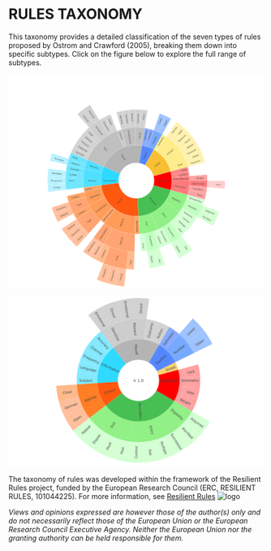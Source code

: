 # RULES TAXONOMY

This taxonomy provides a detailed classification of the seven types of rules proposed by Ostrom and Crawford (2005), breaking them down into specific subtypes. Click on the figure below to explore the full range of subtypes.

[![Graphic preview](DOWNLOAD/Taxonomy_V4.png)](https://ilaredavid.github.io/Test/V4/IAD_taxonomy_V4_3.html)

[![Graphic preview](DOWNLOAD/Taxonomy_V1.png)](https://ilaredavid.github.io/Test/V1/IAD_taxonomy_V1.html)

The taxonomy of rules was developed within the framework of the Resilient Rules project, funded by the European Research Council (ERC, RESILIENT RULES, 101044225). For more information, see [Resilient Rules](https://resilientrules.com) <img width="664" height="284" alt="logo" src="https://github.com/user-attachments/assets/776ef44e-819f-45fe-9a44-8563a27d3480" />

*Views and opinions expressed are however those of the author(s) only and do not necessarily reflect those of the European Union or the European Research Council Executive Agency. Neither the European Union nor the granting authority can be held responsible for them.* 
